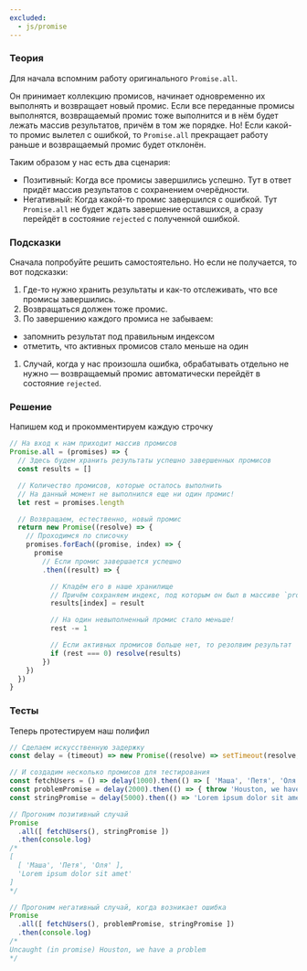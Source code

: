 ```yaml
---
excluded:
  - js/promise
---
```


### Теория

Для начала вспомним работу оригинального `Promise.all`.

Он принимает коллекцию промисов, начинает одновременно их выполнять и возвращает новый промис. Если все переданные промисы выполнятся, возвращаемый промис тоже выполнится и в нём будет лежать массив результатов, причём в том же порядке. Но! Если какой-то промис вылетел с ошибкой, то `Promise.all` прекращает работу раньше и возвращаемый промис будет отклонён.

Таким образом у нас есть два сценария:

- Позитивный: Когда все промисы завершились успешно. Тут в ответ придёт массив результатов с сохранением очерёдности.
- Негативный: Когда какой-то промис завершился с ошибкой. Тут `Promise.all` не будет ждать завершение оставшихся, а сразу перейдёт в состояние `rejected` с полученной ошибкой.

### Подсказки

Сначала попробуйте решить самостоятельно. Но если не получается, то вот подсказки:

1. Где-то нужно хранить результаты и как-то отслеживать, что все промисы завершились.
1. Возвращаться должен тоже промис.
1. По завершению каждого промиса не забываем:
  - запомнить результат под правильным индексом
  - отметить, что активных промисов стало меньше на один
1. Случай, когда у нас произошла ошибка, обрабатывать отдельно не нужно — возвращаемый промис автоматически перейдёт в состояние `rejected`.

### Решение

Напишем код и прокомментируем каждую строчку

```jsx
// На вход к нам приходит массив промисов
Promise.all = (promises) => {
  // Здесь будем хранить результаты успешно завершенных промисов
  const results = []

  // Количество промисов, которые осталось выполнить
  // На данный момент не выполнился еще ни один промис!
  let rest = promises.length

  // Возвращаем, естественно, новый промис
  return new Promise((resolve) => {
    // Проходимся по списочку
    promises.forEach((promise, index) => {
      promise
        // Если промис завершается успешно
        .then((result) => {

          // Кладём его в наше хранилище
          // Причём сохраняем индекс, под которым он был в массиве `promises`
          results[index] = result

          // На один невыполненный промис стало меньше!
          rest -= 1

          // Если активных промисов больше нет, то резолвим результат
          if (rest === 0) resolve(results)
        })
    })
  })
}
```

### Тесты

Теперь протестируем наш полифил

```jsx
// Сделаем искусственную задержку
const delay = (timeout) => new Promise((resolve) => setTimeout(resolve, timeout))

// И создадим несколько промисов для тестирования
const fetchUsers = () => delay(1000).then(() => [ 'Маша', 'Петя', 'Оля' ])
const problemPromise = delay(2000).then(() => { throw 'Houston, we have a problem' })
const stringPromise = delay(5000).then(() => 'Lorem ipsum dolor sit amet')

// Прогоним позитивный случай
Promise
  .all([ fetchUsers(), stringPromise ])
  .then(console.log)
/*
[
  [ 'Маша', 'Петя', 'Оля' ],
  'Lorem ipsum dolor sit amet'
]
*/

// Прогоним негативный случай, когда возникает ошибка
Promise
  .all([ fetchUsers(), problemPromise, stringPromise ])
  .then(console.log)
/*
Uncaught (in promise) Houston, we have a problem
*/
```
